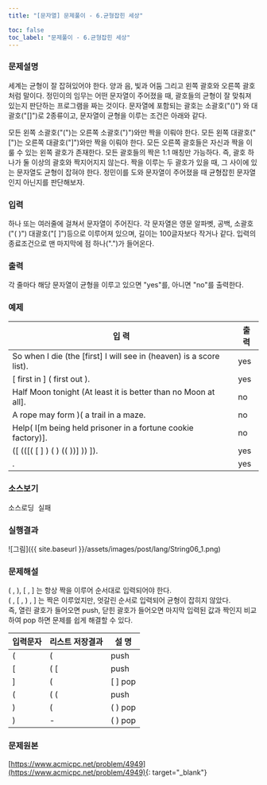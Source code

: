 ```yaml
---
title: "[문자열] 문제풀이 - 6.균형잡힌 세상"

toc: false
toc_label: "문제풀이 - 6.균형잡힌 세상"
---
```


### 문제설명 
세계는 균형이 잘 잡혀있어야 한다. 양과 음, 빛과 어둠 그리고 왼쪽 괄호와 오른쪽 괄호처럼 말이다.
정민이의 임무는 어떤 문자열이 주어졌을 때, 괄호들의 균형이 잘 맞춰져 있는지 판단하는 프로그램을 짜는 것이다.
문자열에 포함되는 괄호는 소괄호("()") 와 대괄호("[]")로 2종류이고, 문자열이 균형을 이루는 조건은 아래와 같다.

모든 왼쪽 소괄호("(")는 오른쪽 소괄호(")")와만 짝을 이뤄야 한다.
모든 왼쪽 대괄호("[")는 오른쪽 대괄호("]")와만 짝을 이뤄야 한다.
모든 오른쪽 괄호들은 자신과 짝을 이룰 수 있는 왼쪽 괄호가 존재한다.
모든 괄호들의 짝은 1:1 매칭만 가능하다. 즉, 괄호 하나가 둘 이상의 괄호와 짝지어지지 않는다.
짝을 이루는 두 괄호가 있을 때, 그 사이에 있는 문자열도 균형이 잡혀야 한다.
정민이를 도와 문자열이 주어졌을 때 균형잡힌 문자열인지 아닌지를 판단해보자.

### 입력
하나 또는 여러줄에 걸쳐서 문자열이 주어진다. 
각 문자열은 영문 알파벳, 공백, 소괄호("( )") 대괄호("[ ]")등으로 이루어져 있으며, 길이는 100글자보다 작거나 같다.
입력의 종료조건으로 맨 마지막에 점 하나(".")가 들어온다.

### 출력
각 줄마다 해당 문자열이 균형을 이루고 있으면 "yes"를, 아니면 "no"를 출력한다.

### 예제

입    력 |  출    력     
----- | -----  
So when I die (the [first] I will see in (heaven) is a score list). | yes
[ first in ] ( first out ). | yes
Half Moon tonight (At least it is better than no Moon at all]. | no
A rope may form )( a trail in a maze. | no
Help( I[m being held prisoner in a fortune cookie factory)]. | no
([ (([( [ ] ) ( ) (( ))] )) ]). | yes
 . | yes


### 소스보기
<pre id="show1" class="show-json-from-git">소스로딩 실패</pre>
<script>showJsonFromGit('{{ site.repository_raw }}/step2/String06CoupleBracket.java', 'show1', '500px');</script>


### 실행결과
![그림]({{ site.baseurl }}/assets/images/post/lang/String06_1.png)

### 문제해설    

( , ), [ , ] 는 항상 짝을 이루어 순서대로 입력되어야 한다.     
( , [ , ) , ] 는 짝은 이루었지만, 엇갈린 순서로 입력되어 균형이 잡히지 않았다.    
즉, 열린 괄호가 들어오면 push, 닫힌 괄호가 들어오면 마지막 입력된 값과 짝인지 비교하여 pop 하면 문제를 쉽게 해결할 수 있다.

입력문자 |  리스트 저장결과 | 설 명
----- | ----- | -----
( | ( |  push
[ | ( [ | push
] | (  | [ ] pop
( | (  ( | push
) | ( | ( ) pop
) | - | ( ) pop

### 문제원본    
[https://www.acmicpc.net/problem/4949](https://www.acmicpc.net/problem/4949){: target="_blank"}




